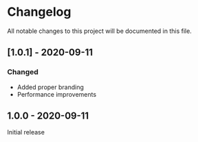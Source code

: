 # Changelog
All notable changes to this project will be documented in this file.

## [1.0.1] - 2020-09-11
### Changed
- Added proper branding
- Performance improvements

## 1.0.0 - 2020-09-11
Initial release